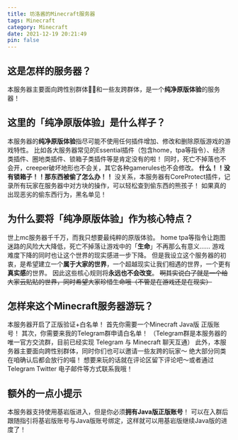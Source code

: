```yaml
---
title: 坊洛酱的Minecraft服务器
tags: Minecraft
category: Minecraft
date: 2021-12-19 20:21:49
pin: false
---
```



## 这是怎样的服务器？

本服务器主要面向跨性别群体🏳️‍⚧️和一些友跨群体，是一个**纯净原版体验**的服务器！

## 这里的「纯净原版体验」是什么样子？

本服务器的**纯净原版体验**指尽可能不使用任何插件增加、修改和删除原版游戏的游戏特性。
比如各大服务器常见的Essential插件（包含home，tpa等指令）、经济类插件、圈地类插件、锁箱子类插件等是肯定没有的啦！
同时，死亡不掉落也不会开，creeper破坏地形也不会关，其它各种gamerules也不会修改。
**什么！！没有锁箱子！！那东西被偷了怎么办！！**
没关系，本服务器有CoreProtect插件，记录所有玩家在服务器中对方块的操作，可以轻松查到偷东西的熊孩子！
如果真的出现恶劣的偷东西行为，黑名单见！

## 为什么要将「纯净原版体验」作为核心特点？

世上mc服务器千千万，而我只想要最纯粹的原版体验。
home tpa等指令让跑图迷路的风险大大降低，死亡不掉落让游戏中的「**生命**」不再那么有意义……
游戏难度下降的同时也让这个世界的现实感进一步下降。
但是我设立这个服务器的初衷，是希望建立一个**属于大家的世界**，一个超越现实让我们相遇的世界，一个更有**真实感**的世界。
因此这些核心规则将**永远也不会改变**。
~~啊其实说白了就是一个给大家云贴贴的世界，同时希望大家珍惜生命哦（不管是在游戏还是在现实）~~

## 怎样来这个Minecraft服务器游玩？

本服务器开启了正版验证+白名单！
首先你需要一个Minecraft Java版 正版账号！
其次，你需要来我的Telegram群申请白名单！
（Telegram群是本服务器的唯一官方交流群，目前已经实现 Telegram 与 Minecraft 聊天互通）
此外，本服务器主要面向跨性别群体，同时你们也可以邀请一些友跨的玩家～
绝大部分同类在咱确认后都会放行的喵！
想要来玩的话就在评论区留下评论吧～或者通过 Telegram Twitter 电子邮件等方式联系我哦！

## 额外的一点小提示

本服务器支持使用基岩版进入，但是你必须**拥有Java版正版账号**！
可以在入群后跟随指引将基岩版账号与Java版账号绑定，这样就可以用基岩版继续Java版的进度了！
